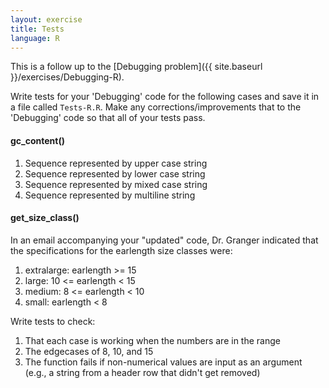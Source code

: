 ```yaml
---
layout: exercise
title: Tests
language: R
---
```


This is a follow up to the [Debugging problem]({{ site.baseurl }}/exercises/Debugging-R).

Write tests for your 'Debugging' code for the following cases and save it in a 
file called `Tests-R.R`. Make any corrections/improvements that to the 
'Debugging' code so that all of your tests pass.

#### gc_content()

1.  Sequence represented by upper case string
2.  Sequence represented by lower case string
3.  Sequence represented by mixed case string
4.  Sequence represented by multiline string

#### get_size_class()

In an email accompanying your "updated" code, Dr. Granger indicated that
the specifications for the earlength size classes were:

1.  extralarge: earlength >= 15
2.  large: 10 <= earlength < 15
3.  medium: 8 <= earlength < 10
4.  small: earlength < 8

Write tests to check:

1.  That each case is working when the numbers are in the range
2.  The edgecases of 8, 10, and 15
3.  The function fails if non-numerical values are input as an argument
    (e.g., a string from a header row that didn't get removed)

